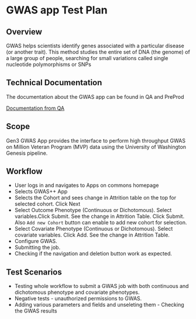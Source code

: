 # GWAS app Test Plan

## Overview

GWAS helps scientists identify genes associated with a particular disease (or another trait). This method studies the entire set of DNA (the genome) of a large group of people, searching for small variations called single nucleotide polymorphisms or SNPs

## Technical Documentation

The documentation about the GWAS app can be found in QA and PreProd

[Documentation from QA](https://qa-mickey.planx-pla.net/dashboard/Public/documentation/index.html#gen3-gwas)

## Scope

Gen3 GWAS App provides the interface to perform high throughput GWAS on Million Veteran Program (MVP) data using the University of Washington Genesis pipeline.

## Workflow

-   User logs in and navigates to Apps on commons homepage
-   Selects GWAS++ App
-   Selects the Cohort and sees change in Attrition table on the top for selected cohort. Click Next
-   Select Outcome Phenotype (Continuous or Dichotomous). Select variables.Click Submit. See the change in Attrition Table. Click Submit. Also `Add new Cohort` button can enable to add new cohort for selection.
-   Select Covariate Phenotype (Continuous or Dichotomous). Select covariate variables. Click Add. See the change in Attrition Table.
-   Configure GWAS.
-   Submitting the job.
-   Checking if the navigation and deletion button work as expected.

## Test Scenarios

-   Testing whole workflow to submit a GWAS job with both continuous and dichotomous phenotype and covariate phenotypes.
-   Negative tests - unauthorized permissions to GWAS.
-   Adding various parameters and fields and unseleting them -   Checking the GWAS results
